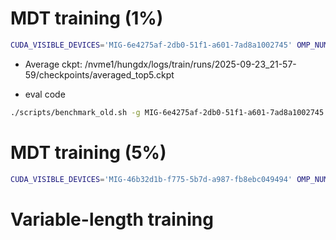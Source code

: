 # MDT training (1%)
```bash
CUDA_VISIBLE_DEVICES='MIG-6e4275af-2db0-51f1-a601-7ad8a1002745' OMP_NUM_THREADS=5 python src/train.py experiment=wildspoof/xlsr_conformertcm_mdt ++model_averaging=True +model.score_save_path="logs/eval/wildspoof/spoofceleb_eval_xlsr_conformertcm_MDT_large_corpus_clean_4s.txt" +trainer.limit_train_batches=0.01
```

- Average ckpt: /nvme1/hungdx/logs/train/runs/2025-09-23_21-57-59/checkpoints/averaged_top5.ckpt

- eval code
```bash
./scripts/benchmark_old.sh -g MIG-6e4275af-2db0-51f1-a601-7ad8a1002745 -c wildspoof/xlsr_conformertcm_mdt -b data/benchmark_kd -m /nvme1/hungdx/logs/train/runs/2025-09-23_21-57-59/checkpoints/averaged_top5.ckpt -r logs/results/benchmark_wildspoof -n "xlsr_conformertcm_mdt"
```


# MDT training (5%)
```bash
CUDA_VISIBLE_DEVICES='MIG-46b32d1b-f775-5b7d-a987-fb8ebc049494' OMP_NUM_THREADS=5 python src/train.py experiment=wildspoof/xlsr_conformertcm_mdt ++model_averaging=True +model.score_save_path="logs/eval/wildspoof/spoofceleb_eval_xlsr_conformertcm_MDT_large_corpus_clean_4s.txt" +trainer.limit_train_batches=0.05
```

# Variable-length training